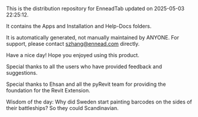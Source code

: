 This is the distribution repository for EnneadTab updated on 2025-05-03 22:25:12.

It contains the Apps and Installation and Help-Docs folders.

It is automatically generated, not manually maintained by ANYONE.
For support, please contact szhang@ennead.com directly.

Have a nice day! Hope you enjoyed using this product.

Special thanks to all the users who have provided feedback and suggestions.

Special thanks to Ehsan and all the pyRevit team for providing the foundation for the Revit Extension.



Wisdom of the day:
Why did Sweden start painting barcodes on the sides of their battleships? So they could Scandinavian.
